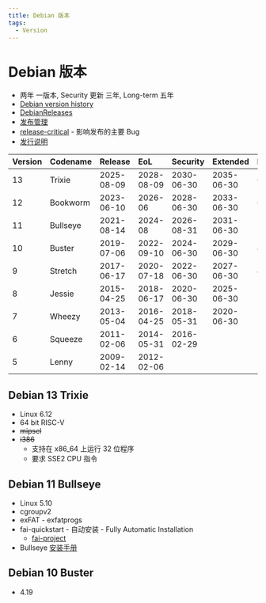 ```yaml
---
title: Debian 版本
tags:
  - Version
---
```


# Debian 版本

- 两年 一版本, Security 更新 三年, Long-term 五年
- [Debian version history](https://en.wikipedia.org/wiki/Debian_version_history)
- [DebianReleases](https://wiki.debian.org/DebianReleases)
- [发布管理](https://release.debian.org/)
- [release-critical](https://bugs.debian.org/release-critical/) - 影响发布的主要 Bug
- [发行说明](https://www.debian.org/releases/testing/releasenotes)

| Version | Codename | Release    | EoL        | Security   | Extended   | Kernel |
| :------ | :------- | :--------- | :--------- | :--------- | :--------- | :----- |
| 13      | Trixie   | 2025-08-09 | 2028-08-09 | 2030-06-30 | 2035-06-30 | 6.12   |
| 12      | Bookworm | 2023-06-10 | 2026-06    | 2028-06-30 | 2033-06-30 | 6.1    |
| 11      | Bullseye | 2021-08-14 | 2024-08    | 2026-08-31 | 2031-06-30 | 5.10   |
| 10      | Buster   | 2019-07-06 | 2022-09-10 | 2024-06-30 | 2029-06-30 | 4.19   |
| 9       | Stretch  | 2017-06-17 | 2020-07-18 | 2022-06-30 | 2027-06-30 | 4.9    |
| 8       | Jessie   | 2015-04-25 | 2018-06-17 | 2020-06-30 | 2025-06-30 | 3.16   |
| 7       | Wheezy   | 2013-05-04 | 2016-04-25 | 2018-05-31 | 2020-06-30 | 3.2    |
| 6       | Squeeze  | 2011-02-06 | 2014-05-31 | 2016-02-29 |            | 2.6.32 |
| 5       | Lenny    | 2009-02-14 | 2012-02-06 |            |            | 2.6.26 |

## Debian 13 Trixie

- Linux 6.12
- 64 bit RISC-V
- ~~mipsel~~
- ~~i386~~
  - 支持在 x86_64 上运行 32 位程序
  - 要求 SSE2 CPU 指令

## Debian 11 Bullseye

- Linux 5.10
- cgroupv2
- exFAT - exfatprogs
- fai-quickstart - 自动安装 - Fully Automatic Installation
  - [fai-project](https://fai-project.org/)
- Bullseye [安装手册](https://www.debian.org/releases/bullseye/installmanual)

## Debian 10 Buster

- 4.19
